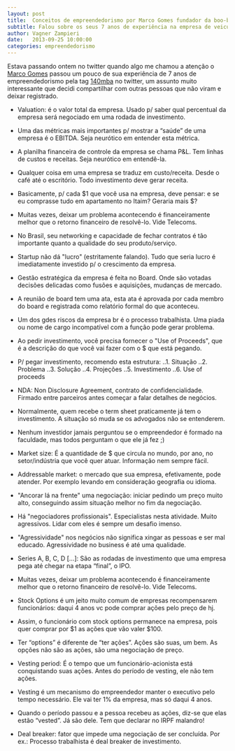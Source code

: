 ```yaml
---
layout: post
title:  Conceitos de empreendedorismo por Marco Gomes fundador da boo-box
subtitle: Falou sobre os seus 7 anos de experiência na empresa de veiculação de anúncios.
author: Vagner Zampieri
date:   2013-09-25 10:00:00
categories: empreendedorismo
---
```

Estava passando ontem no twitter quando algo me chamou a atenção o [Marco Gomes][marcogomes] passou um pouco de sua experiência de 7 anos de empreendedorismo pela tag [140mba][140mba] no twitter, um assunto muito interessante que decidi compartilhar com outras pessoas que não viram e deixar registrado.

- Valuation: é o valor total da empresa. Usado p/ saber qual percentual da empresa será negociado em uma rodada de investimento.

- Uma das métricas mais importantes p/ mostrar a “saúde” de uma empresa é o EBITDA. Seja neurótico em entender esta métrica.

- A planilha financeira de controle da empresa se chama P&L. Tem linhas de custos e receitas. Seja neurótico em entendê-la.

- Qualquer coisa em uma empresa se traduz em custo/receita. Desde o café até o escritório. Todo investimento deve gerar receita.

- Basicamente, p/ cada $1 que você usa na empresa, deve pensar: e se eu comprasse tudo em apartamento no Itaim? Geraria mais $?

- Muitas vezes, deixar um problema acontecendo é financeiramente melhor que o retorno financeiro de resolvê-lo. Vide Telecoms.

- No Brasil, seu networking e capacidade de fechar contratos é tão importante quanto a qualidade do seu produto/serviço.

- Startup não dá "lucro" (estritamente falando). Tudo que seria lucro é imediatamente investido p/ o crescimento da empresa.

- Gestão estratégica da empresa é feita no Board. Onde são votadas decisões delicadas como fusões e aquisições, mudanças de mercado.

- A reunião de board tem uma ata, esta ata é aprovada por cada membro do board e registrada como relatório formal do que aconteceu.

- Um dos gdes riscos da empresa br é o processo trabalhista. Uma piada ou nome de cargo incompatível com a função pode gerar problema.

- Ao pedir investimento, você precisa fornecer o "Use of Proceeds", que é a descrição do que você vai fazer com o $ que está pegando.

- P/ pegar investimento, recomendo esta estrutura:
..1. Situação
..2. Problema
..3. Solução
..4. Projeções
..5. Investimento
..6. Use of proceeds

- NDA: Non Disclosure Agreement, contrato de confidencialidade. Firmado entre parceiros antes começar a falar detalhes de negócios.

- Normalmente, quem recebe o term sheet praticamente já tem o investimento. A situação só muda se os advogados não se entenderem.

- Nenhum investidor jamais perguntou se o empreendedor é formado na faculdade, mas todos perguntam o que ele já fez ;)

- Market size: É a quantidade de $ que circula no mundo, por ano, no setor/indústria que você quer atuar. Informação nem sempre fácil.

- Addressable market: o mercado que sua empresa, efetivamente, pode atender. Por exemplo levando em consideração geografia ou idioma.

- "Ancorar lá na frente" uma negociação: iniciar pedindo um preço muito alto, conseguindo assim situação melhor no fim da negociação.

- Há "negociadores profissionais". Especialistas nesta atividade. Muito agressivos. Lidar com eles é sempre um desafio imenso.

- "Agressividade" nos negócios não significa xingar as pessoas e ser mal educado. Agressividade no business é até uma qualidade.

- Series A, B, C, D […]: São as rodadas de investimento que uma empresa pega até chegar na etapa “final”, o IPO.

- Muitas vezes, deixar um problema acontecendo é financeiramente melhor que o retorno financeiro de resolvê-lo. Vide Telecoms.

- Stock Options é um jeito muito comum de empresas recompensarem funcionários: daqui 4 anos vc pode comprar ações pelo preço de hj.

- Assim, o funcionário com stock options permanece na empresa, pois quer comprar por $1 as ações que vão valer $100.

- Ter “options” é diferente de “ter ações”. Ações são suas, um bem. As opções não são as ações, são uma negociação de preço.

- Vesting period: É o tempo que um funcionário-acionista está conquistando suas ações. Antes do período de vesting, ele não tem ações.

- Vesting é um mecanismo do empreendedor manter o executivo pelo tempo necessário. Ele vai ter 1% da empresa, mas só daqui 4 anos.

- Quando o período passou e a pessoa recebeu as ações, diz-se que elas estão “vested”. Já são dele. Tem que declarar no IRPF malandro!

- Deal breaker: fator que impede uma negociação de ser concluída. Por ex.: Processo trabalhista é deal breaker de investimento.

[marcogomes]: https://twitter.com/marcogomes
[140mba]: https://twitter.com/search?src=typd&q=%23140mba%20from%3Amarcogomes
